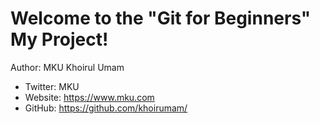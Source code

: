 # Welcome to the "Git for Beginners" My Project!

Author: MKU Khoirul Umam
- Twitter: MKU
- Website: https://www.mku.com
- GitHub: https://github.com/khoirumam/
